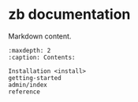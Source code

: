 # zb documentation

Markdown content.

```{toctree}
:maxdepth: 2
:caption: Contents:

Installation <install>
getting-started
admin/index
reference
```


